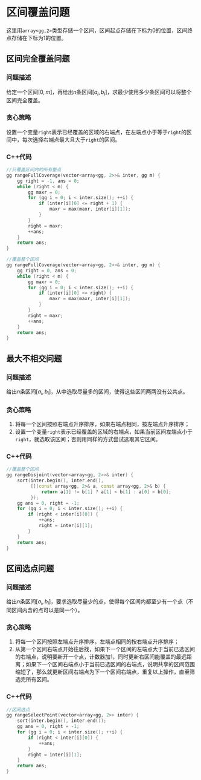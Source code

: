 # 区间覆盖问题

这里用`array<gg,2>`类型存储一个区间，区间起点存储在下标为0的位置，区间终点存储在下标为1的位置。

## 区间完全覆盖问题

### 问题描述

给定一个区间$[0,m]$，再给出$n$条区间$[a_i,b_i]$，求最少使用多少条区间可以将整个区间完全覆盖。

### 贪心策略

设置一个变量`right`表示已经覆盖的区域的右端点，在左端点小于等于`right`的区间中，每次选择右端点最大且大于`right`的区间。

### C++代码

```cpp
//只覆盖区间内的所有整点
gg rangeFullCoverage(vector<array<gg, 2>>& inter, gg m) {
    gg right = -1, ans = 0;
    while (right < m) {
        gg maxr = 0;
        for (gg i = 0; i < inter.size(); ++i) {
            if (inter[i][0] <= right + 1) {
                maxr = max(maxr, inter[i][1]);
            }
        }
        right = maxr;
        ++ans;
    }
    return ans;
}
```

```cpp
//覆盖整个区间
gg rangeFullCoverage(vector<array<gg, 2>>& inter, gg m) {
    gg right = 0, ans = 0;
    while (right < m) {
        gg maxr = 0;
        for (gg i = 0; i < inter.size(); ++i) {
            if (inter[i][0] <= right) {
                maxr = max(maxr, inter[i][1]);
            }
        }
        right = maxr;
        ++ans;
    }
    return ans;
}
```

## 最大不相交问题

### 问题描述

给出$n$条区间$[a_i,b_i]$，从中选取尽量多的区间，使得这些区间两两没有公共点。

### 贪心策略

1. 将每一个区间按照右端点升序排序，如果右端点相同，按左端点升序排序；
2. 设置一个变量`right`表示已经覆盖的区域的右端点，如果当前区间左端点小于`right`，就选取该区间；否则用同样的方式尝试选取其它区间。

### C++代码

```cpp
//覆盖整个区间
gg rangeDisjoint(vector<array<gg, 2>>& inter) {
    sort(inter.begin(), inter.end(),
         [](const array<gg, 2>& a, const array<gg, 2>& b) {
             return a[1] != b[1] ? a[1] < b[1] : a[0] < b[0];
         });
    gg ans = 0, right = -1;
    for (gg i = 0; i < inter.size(); ++i) {
        if (right < inter[i][0]) {
            ++ans;
            right = inter[i][1];
        }
    }
    return ans;
}
```

## 区间选点问题

### 问题描述

给出$n$条区间$[a_i,b_i]$，要求选取尽量少的点，使得每个区间内都至少有一个点（不同区间内含的点可以是同一个）。

### 贪心策略

1. 将每一个区间按照左端点升序排序，左端点相同的按右端点升序排序；
2. 从第一个区间右端点开始往后找，如果下一个区间的左端点大于当前已选区间的右端点，说明要新开一个点，计数器加1，同时更新右区间能覆盖的最远距离；如果下一个区间右端点小于当前已选区间的右端点，说明共享的区间范围缩短了，那么就更新区间右端点为下一个区间右端点，重复以上操作，直至筛选完所有区间。

### C++代码

```cpp
//区间选点
gg rangeSelectPoint(vector<array<gg, 2>> inter) {
    sort(inter.begin(), inter.end());
    gg ans = 0, right = -1;
    for (gg i = 0; i < inter.size(); ++i) {
        if (right < inter[i][0]) {
            ++ans;
        }
        right = inter[i][1];
    }
    return ans;
}
```